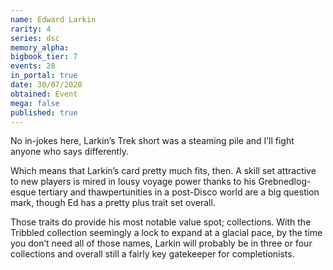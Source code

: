 ```yaml
---
name: Edward Larkin
rarity: 4
series: dsc
memory_alpha:
bigbook_tier: 7
events: 28
in_portal: true
date: 30/07/2020
obtained: Event
mega: false
published: true
---
```


No in-jokes here, Larkin’s Trek short was a steaming pile and I’ll fight anyone who says differently.

Which means that Larkin’s card pretty much fits, then. A skill set attractive to new players is mired in lousy voyage power thanks to his Grebnedlog-esque tertiary and thawpertunities in a post-Disco world are a big question mark, though Ed has a pretty plus trait set overall.

Those traits do provide his most notable value spot; collections. With the Tribbled collection seemingly a lock to expand at a glacial pace, by the time you don’t need all of those names, Larkin will probably be in three or four collections and overall still a fairly key gatekeeper for completionists.

